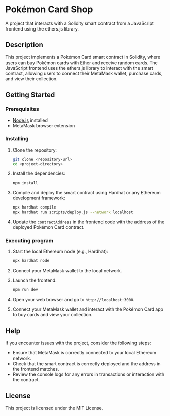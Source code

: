 # Pokémon Card Shop

A project that interacts with a Solidity smart contract from a JavaScript frontend using the ethers.js library.

## Description

This project implements a Pokémon Card smart contract in Solidity, where users can buy Pokémon cards with Ether and receive random cards. The JavaScript frontend uses the ethers.js library to interact with the smart contract, allowing users to connect their MetaMask wallet, purchase cards, and view their collection.

## Getting Started

### Prerequisites

- [Node.js](https://nodejs.org/) installed
- MetaMask browser extension

### Installing

1. Clone the repository:

   ```bash
   git clone <repository-url>
   cd <project-directory>
   ```

2. Install the dependencies:

   ```bash
   npm install
   ```

3. Compile and deploy the smart contract using Hardhat or any Ethereum development framework:

   ```bash
   npx hardhat compile
   npx hardhat run scripts/deploy.js --network localhost
   ```

4. Update the `contractAddress` in the frontend code with the address of the deployed Pokémon Card contract.

### Executing program

1. Start the local Ethereum node (e.g., Hardhat):

   ```bash
   npx hardhat node
   ```

2. Connect your MetaMask wallet to the local network.

3. Launch the frontend:

   ```bash
   npm run dev
   ```

4. Open your web browser and go to `http://localhost:3000`.

5. Connect your MetaMask wallet and interact with the Pokémon Card app to buy cards and view your collection.

## Help

If you encounter issues with the project, consider the following steps:

- Ensure that MetaMask is correctly connected to your local Ethereum network.
- Check that the smart contract is correctly deployed and the address in the frontend matches.
- Review the console logs for any errors in transactions or interaction with the contract.

## License

This project is licensed under the MIT License.
